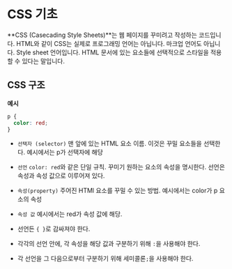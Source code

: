 # CSS 기초

**CSS (Casecading Style Sheets)**는 웹 페이지를 꾸미려고 작성하는 코드입니다. HTML와 같이 CSS는 실제로 프로그래밍 언어는 아닙니다. 마크업 언어도 아닙니다.
Style sheet 언어입니다. HTML 문서에 있는 요소들에 선택적으로 스타일을 적용할 수 있다는 말입니다.

## CSS 구조

**예시**

```css
p {
  color: red;
}
```

- `선택자 (selector)`
  맨 앞에 있는 HTML 요소 이름. 이것은 꾸밀 요소들을 선택한다. 예시에서는 p가 선택자에 해당
- `선언`
  `color: red`와 같은 단일 규칙. 꾸미기 원하는 요소의 속성을 명시한다. 선언은 속성과 속성 값으로 이루어져 있다.
- `속성(property)`
  주어진 HTMl 요소를 꾸밀 수 있는 방법. 예시에서는 color가 p 요소의 속성
- `속성 값`
  예시에서는 red가 속성 값에 해당.

- 선언든 `{ }`로 감싸져야 한다.
- 각각의 선언 안에, 각 속성을 해당 값과 구분하기 위해 `:`을 사용해야 한다.
- 각 선언을 그 다음으로부터 구분하기 위해 세미콜론`;`을 사용해야 한다.
